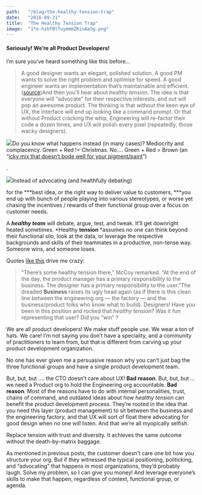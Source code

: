 ```yaml
---
path:	"/blog/the-healthy-tension-trap"
date:	"2016-09-21"
title:	"The Healthy Tension Trap"
image:	"1*e-hzbTBlfuymmmZKioAaSg.png"
---
```


#### Seriously! We’re all Product Developers!

I’m sure you’ve heard something like this before…


> A good designer wants an elegant, polished solution. A good PM wants to solve the right problem and optimise for speed. A good engineer wants an implementation that’s maintainable and efficient. ([source](https://blog.intercom.com/healthy-tension-in-product-teams/))And then you’ll hear about *healthy tension*. The idea is that everyone will “advocate” for their respective interests, and out will pop an awesome product. The thinking is that without the keen eye of UX, the interface will end up looking like a command prompt. Or that without Product cracking the whip, Engineering will re-factor their code a dozen times, and UX will polish every pixel (repeatedly, those wacky designers).

![](/images/1*e-hzbTBlfuymmmZKioAaSg.png)Do you know what happens instead (in many cases)? Mediocrity and complacency. Green + Red != Christmas. No…. Green + Red = Brown (an “[icky mix that doesn’t bode well for your pigment/paint](https://www.quora.com/What-color-does-green-and-red-make)”)

.

![](/images/1*rZDosDyq2H9xMr9ZB-aXwg.png)Instead of advocating (and healthfully debating)

 for the ***best idea, or the right way to deliver value to customers, ***you end up with bunch of people playing into various stereotypes, or worse yet chasing the incentives / rewards of their functional group over a focus on customer needs.

A ***healthy team*** will debate, argue, test, and tweak. It’ll get downright heated sometimes. *Healthy ****tension**** *assumes no one can think beyond their functional silo, look at the data, or leverage the respective backgrounds and skills of their teammates in a productive, non-tense way. Someone wins, and someone loses.

Quotes [like this](http://www.zdnet.com/article/engineering-design-need-to-go-hand-in-hand-for-enterprise-software-execs/) drive me crazy:


> “There’s some healthy tension there,” McCoy remarked. “At the end of the day, the product manager has a primary responsibility to the business. The designer has a primary responsibility to the user.”The dreaded **Business** raises its ugly head again (as if there is this clean line between the engineering org — the factory — and the business/product folks who know what to build). Designers! Have you been in this position and rocked that *healthy tension*? Was it fun representing that user? Did you “win” ?

We are all product developers! We make stuff people use. We wear a ton of hats. We care! I’m not saying you don’t have a speciality, and a community of practitioners to learn from, but that is different from carving up your product development organization.

No one has ever given me a persuasive reason why you can’t just bag the three functional groups and have a single product development team.

But, but, but …. the CTO doesn’t care about UX! **Bad reason**. But, but, but … we need a Product org to hold the Engineering org accountable. **Bad reason**. Most of the reasons have to do with internal personalities, trust, chains of command, and outdated ideas about how *healthy tension* can benefit the product development process. They’re rooted in the idea that you need this layer (product management) to sit between the business and the engineering factory, and that UX will sort of float there advocating for good design when no one will listen. And that we’re all myopically selfish.

Replace tension with trust and diversity. It achieves the same outcome without the death-by-matrix baggage.

As mentioned in previous posts, the customer doesn’t care one bit how you structure your org. But if they witnessed the typical positioning, politicking, and “advocating” that happens in most organizations, they’d probably laugh. Solve my problem, so I can give you money! And leverage everyone’s skills to make that happen, regardless of context, functional group, or agenda.

